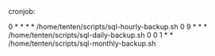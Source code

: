 
cronjob:

0 * * * * /home/tenten/scripts/sql-hourly-backup.sh
0 9 * * * /home/tenten/scripts/sql-daily-backup.sh
0 0 1 * * /home/tenten/scripts/sql-monthly-backup.sh

